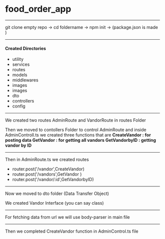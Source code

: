 # food_order_app

<hr>
<p> git clone empty repo -> cd foldername -> npm init -> (package.json is made ) </p>
<hr>
<h4> Created Directories</h4>
<ul>
<li>utility</li>
<li>services </li>
<li>routes</li>
<li>models</li>
<li>middlewares</li>
<li>images</li>
<li>images</li>
<li>dto</li>
<li>controllers</li>
<li>config</li>
</ul>
<hr>
<p> We created two routes AdminRoute and VandorRoute in routes Folder </p>
<p> Then we moved to contollers Folder to control AdminRoute and inside AdminControll.ts we created three functions that are <strong> 
  CreateVandor : for posting data
  GetVandor : for getting all vandors 
  GetVandorbyID : getting vandor by ID 
</strong></p>
<hr>
<p>Then in AdminRoute.ts we created routes</p>
<ul>
<li>router.post('/vandor',CreateVandor)</li>
<li>router.post('/vandors',GetVandor )</li>
<li>router.post('/vandor/:id',GetVandorbyID)</li>
</ul>
<hr>
<p>Now we moved to dto folder (Data Transfer Object)</p>
<p> We created Vandor Interface (you can say class)</p>

<hr>
<p>For fetching data from url we will use body-parser in main file </p>
<hr>
<p>Then we completed CreateVandor function in AdminControl.ts file</p>
